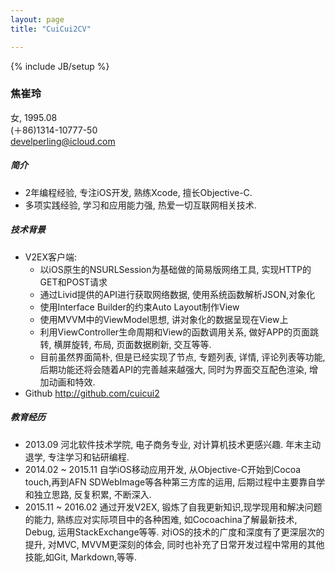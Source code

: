 ```yaml
---
layout: page
title: "CuiCui2CV"

---
```

{% include JB/setup %}

### 焦崔玲
女, 1995.08  
(＋86)1314-10777-50  
develperling@icloud.com

##### 简介
* 2年编程经验, 专注iOS开发, 熟练Xcode, 擅长Objective-C.
* 多项实践经验, 学习和应用能力强, 热爱一切互联网相关技术.

##### 技术背景
* V2EX客户端:
  * 以iOS原生的NSURLSession为基础做的简易版网络工具, 实现HTTP的GET和POST请求
  * 通过Livid提供的API进行获取网络数据, 使用系统函数解析JSON,对象化
  * 使用Interface Builder的约束Auto Layout制作View
  * 使用MVVM中的ViewModel思想, 讲对象化的数据呈现在View上
  * 利用ViewController生命周期和View的函数调用关系, 做好APP的页面跳转, 横屏旋转, 布局, 页面数据刷新, 交互等等.
  * 目前虽然界面简朴, 但是已经实现了节点, 专题列表, 详情, 评论列表等功能, 后期功能还将会随着API的完善越来越强大, 同时为界面交互配色渲染, 增加动画和特效.
* Github http://github.com/cuicui2

##### 教育经历
* 2013.09 河北软件技术学院, 电子商务专业, 对计算机技术更感兴趣. 年末主动退学, 专注学习和钻研编程.
* 2014.02 ~ 2015.11 自学iOS移动应用开发, 从Objective-C开始到Cocoa touch,再到AFN SDWebImage等各种第三方库的运用, 后期过程中主要靠自学和独立思路, 反复积累, 不断深入.
* 2015.11 ~ 2016.02 通过开发V2EX, 锻炼了自我更新知识,现学现用和解决问题的能力, 熟练应对实际项目中的各种困难, 如Cocoachina了解最新技术, Debug, 运用StackExchange等等. 对iOS的技术的广度和深度有了更深层次的提升, 对MVC, MVVM更深刻的体会, 同时也补充了日常开发过程中常用的其他技能,如Git, Markdown,等等.
